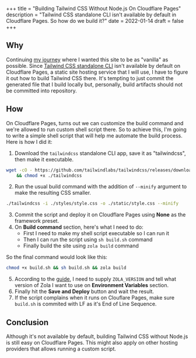 +++
title = "Building Tailwind CSS Without Node.js On Cloudflare Pages"
description = "Tailwind CSS standalone CLI isn't available by default in Cloudflare Pages. So how do we build it?"
date = 2022-01-14
draft = false
+++

## Why

Continuing [my journey](@/logs/2022-01-12-simplifying-my-website.md) where I wanted this site to be as "vanilla" as possible. Since [Tailwind CSS standalone CLI](@/logs/2022-01-13-tailwindcss-standalone-cli.md) isn't available by default on Cloudflare Pages, a static site hosting service that I will use, I have to figure it out how to build Tailwind CSS there. It's tempting to just commit the generated file that I build locally but, personally, build artifacts should not be committed into repository.

## How

On Cloudflare Pages, turns out we can customize the build command and we're allowed to run custom shell script there. So to achieve this, I'm going to write a simple shell script that will help me automate the build process. Here is how I did it:

1. Download the `tailwindcss` standalone CLI app, save it as "tailwindcss", then make it executable.

```sh
wget -cO - https://github.com/tailwindlabs/tailwindcss/releases/download/v3.0.13/tailwindcss-linux-x64 > tailwindcss \
    && chmod +x ./tailwindcss
```

2. Run the usual build command with the addition of `--minify` argument to make the resulting CSS smaller.

```sh
./tailwindcss -i ./styles/style.css -o ./static/style.css --minify
```

3. Commit the script and deploy it on Cloudflare Pages using **None** as the framework preset.
4. On **Build command** section, here's what I need to do:
   - First I need to make my shell script executable so I can run it
   - Then I can run the script using `sh build.sh` command
   - Finally build the site using `zola build` command

So the final command would look like this:

```sh
chmod +x build.sh && sh build.sh && zola build
```

5. According to the [guide](https://developers.cloudflare.com/pages/framework-guides/deploy-a-zola-site#deploying-with-cloudflare-pages), I need to supply `ZOLA_VERSION` and tell what version of Zola I want to use on **Environment Variables** section.
6. Finally hit the **Save and Deploy** button and wait the result.
7. If the script complains when it runs on Clouflare Pages, make sure `build.sh` is commited with LF as it's End of Line Sequence.

## Conclusion

Although it's not available by default, building Tailwind CSS without Node.js is still easy on Cloudflare Pages. This might also apply on other hosting providers that allows running a custom script.
